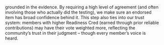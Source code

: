 grounded in the evidence. By requiring a high level of agreement (and often involving those who actually did the testing), we make sure an endorsed item has broad confidence behind it. This step also ties into our trust system: members with higher Readiness Cred (earned through prior reliable contributions) may have their vote weighted more, reflecting the community’s trust in their judgment – though every member’s voice is heard.